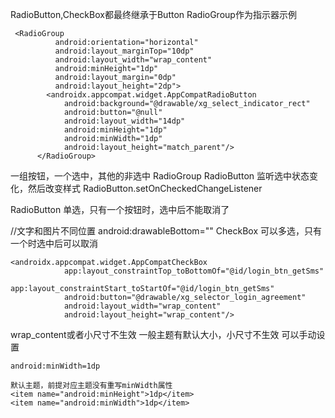 
RadioButton,CheckBox都最终继承于Button
RadioGroup作为指示器示例
```
 <RadioGroup
          android:orientation="horizontal"
          android:layout_marginTop="10dp"
          android:layout_width="wrap_content"
          android:minHeight="1dp"
          android:layout_margin="0dp"
          android:layout_height="2dp">
        <androidx.appcompat.widget.AppCompatRadioButton
            android:background="@drawable/xg_select_indicator_rect"
            android:button="@null"
            android:layout_width="14dp"
            android:minHeight="1dp"
            android:minWidth="1dp"
            android:layout_height="match_parent"/>
      </RadioGroup>
```

一组按钮，一个选中，其他的非选中
RadioGroup  RadioButton
监听选中状态变化，然后改变样式
RadioButton.setOnCheckedChangeListener


RadioButton
单选，只有一个按钮时，选中后不能取消了

//文字和图片不同位置  android:drawableBottom=""
CheckBox 可以多选，只有一个时选中后可以取消
```
<androidx.appcompat.widget.AppCompatCheckBox
            app:layout_constraintTop_toBottomOf="@id/login_btn_getSms"
            app:layout_constraintStart_toStartOf="@id/login_btn_getSms"
            android:button="@drawable/xg_selector_login_agreement"
            android:layout_width="wrap_content"
            android:layout_height="wrap_content"/>
```

wrap_content或者小尺寸不生效
一般主题有默认大小，小尺寸不生效
可以手动设置
```
android:minWidth=1dp

默认主题，前提对应主题没有重写minWidth属性
<item name="android:minHeight">1dp</item>
<item name="android:minWidth">1dp</item>
```